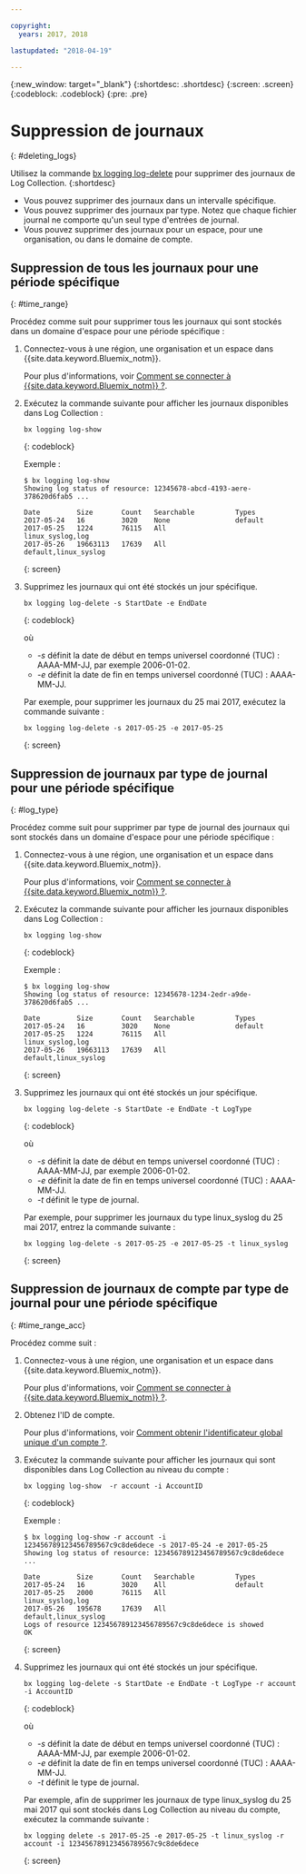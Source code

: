 ```yaml
---

copyright:
  years: 2017, 2018

lastupdated: "2018-04-19"

---
```



{:new_window: target="_blank"}
{:shortdesc: .shortdesc}
{:screen: .screen}
{:codeblock: .codeblock}
{:pre: .pre}

# Suppression de journaux
{: #deleting_logs}

Utilisez la commande [bx logging log-delete](/docs/services/CloudLogAnalysis/reference/log_analysis_cli_cloud.html#delete) pour supprimer des journaux de Log Collection. 
{:shortdesc}

* Vous pouvez supprimer des journaux dans un intervalle spécifique.
* Vous pouvez supprimer des journaux par type. Notez que chaque fichier journal ne comporte qu'un seul type d'entrées de journal.
* Vous pouvez supprimer des journaux pour un espace, pour une organisation, ou dans le domaine de compte.


## Suppression de tous les journaux pour une période spécifique
{: #time_range}

Procédez comme suit pour supprimer tous les journaux qui sont stockés dans un domaine d'espace pour une période spécifique :

1. Connectez-vous à une région, une organisation et un espace dans {{site.data.keyword.Bluemix_notm}}. 

    Pour plus d'informations, voir [Comment se connecter à {{site.data.keyword.Bluemix_notm}} ?](/docs/services/CloudLogAnalysis/qa/cli_qa.html#login).
    
2. Exécutez la commande suivante pour afficher les journaux disponibles dans Log Collection :

    ```
    bx logging log-show
    ```
    {: codeblock}
    
    Exemple :
    
    ```
    $ bx logging log-show
    Showing log status of resource: 12345678-abcd-4193-aere-378620d6fab5 ...

    Date         Size       Count   Searchable          Types   
	2017-05-24   16         3020    None                default
	2017-05-25   1224       76115   All                 linux_syslog,log
    2017-05-26   19663113   17639   All                 default,linux_syslog  
    ```
    {: screen}
	
3. Supprimez les journaux qui ont été stockés un jour spécifique.

    ```
	bx logging log-delete -s StartDate -e EndDate
	```
	{: codeblock}
	
	où
	
	* *-s* définit la date de début en temps universel coordonné (TUC) : AAAA-MM-JJ, par exemple 2006-01-02. 
    * *-e* définit la date de fin en temps universel coordonné (TUC) : AAAA-MM-JJ. 
    	
	Par exemple, pour supprimer les journaux du 25 mai 2017, exécutez la commande suivante :
	
	```
	bx logging log-delete -s 2017-05-25 -e 2017-05-25
	```
	{: screen}

	
## Suppression de journaux par type de journal pour une période spécifique 
{: #log_type}

Procédez comme suit pour supprimer par type de journal des journaux qui sont stockés dans un domaine d'espace pour une période spécifique : 

1. Connectez-vous à une région, une organisation et un espace dans {{site.data.keyword.Bluemix_notm}}. 

    Pour plus d'informations, voir [Comment se connecter à {{site.data.keyword.Bluemix_notm}} ?](/docs/services/CloudLogAnalysis/qa/cli_qa.html#login).
    
2. Exécutez la commande suivante pour afficher les journaux disponibles dans Log Collection :

    ```
    bx logging log-show
    ```
    {: codeblock}
    
    Exemple :
    
    ```
    $ bx logging log-show
    Showing log status of resource: 12345678-1234-2edr-a9de-378620d6fab5 ...

    Date         Size       Count   Searchable          Types   
	2017-05-24   16         3020    None                default
	2017-05-25   1224       76115   All                 linux_syslog,log
    2017-05-26   19663113   17639   All                 default,linux_syslog  
    ```
    {: screen}
	
3. Supprimez les journaux qui ont été stockés un jour spécifique.

    ```
	bx logging log-delete -s StartDate -e EndDate -t LogType
	```
	{: codeblock}
	
	où
	
	* *-s* définit la date de début en temps universel coordonné (TUC) : AAAA-MM-JJ, par exemple 2006-01-02. 
    * *-e* définit la date de fin en temps universel coordonné (TUC) : AAAA-MM-JJ. 
	* *-t* définit le type de journal. 
    	
	Par exemple, pour supprimer les journaux du type linux_syslog du 25 mai 2017, entrez la commande suivante :
	
	```
	bx logging log-delete -s 2017-05-25 -e 2017-05-25 -t linux_syslog
	```
	{: screen}

		
	
## Suppression de journaux de compte par type de journal pour une période spécifique 
{: #time_range_acc}

Procédez comme suit :

1. Connectez-vous à une région, une organisation et un espace dans {{site.data.keyword.Bluemix_notm}}. 

    Pour plus d'informations, voir [Comment se connecter à {{site.data.keyword.Bluemix_notm}} ?](/docs/services/CloudLogAnalysis/qa/cli_qa.html#login).
	
2. Obtenez l'ID de compte.

    Pour plus d'informations, voir [Comment obtenir l'identificateur global unique d'un compte ?](/docs/services/CloudLogAnalysis/qa/cli_qa.html#account_guid).
    
3. Exécutez la commande suivante pour afficher les journaux qui sont disponibles dans Log Collection au niveau du compte : 

    ```
    bx logging log-show  -r account -i AccountID
    ```
    {: codeblock}
    
    Exemple :
    
    ```
    $ bx logging log-show -r account -i 123456789123456789567c9c8de6dece -s 2017-05-24 -e 2017-05-25
	Showing log status of resource: 123456789123456789567c9c8de6dece ...

    Date         Size       Count   Searchable          Types   
	2017-05-24   16         3020    All                 default
	2017-05-25   2000       76115   All                 linux_syslog,log
    2017-05-26   195678     17639   All                 default,linux_syslog    
    Logs of resource 123456789123456789567c9c8de6dece is showed
    OK
    ```
    {: screen}
	
4. Supprimez les journaux qui ont été stockés un jour spécifique.

    ```
	bx logging log-delete -s StartDate -e EndDate -t LogType -r account -i AccountID
	```
	{: codeblock}
	
	où
	
	* *-s* définit la date de début en temps universel coordonné (TUC) : AAAA-MM-JJ, par exemple 2006-01-02. 
    * *-e* définit la date de fin en temps universel coordonné (TUC) : AAAA-MM-JJ. 
	* *-t* définit le type de journal. 
    	
	Par exemple, afin de supprimer les journaux de type linux_syslog du 25 mai 2017 qui sont stockés dans Log Collection au niveau du compte, exécutez la commande suivante :
	
	```
	bx logging delete -s 2017-05-25 -e 2017-05-25 -t linux_syslog -r account -i 123456789123456789567c9c8de6dece
	```
	{: screen}
	












